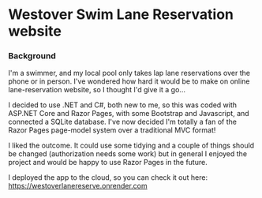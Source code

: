 # Westover Swim Lane Reservation website

### Background
I'm a swimmer, and my local pool only takes lap lane reservations over the phone or in person. I've wondered how hard it would be to make on online lane-reservation website, so I thought I'd give it a go... 

I decided to use .NET and C#, both new to me, so this was coded with ASP.NET Core and Razor Pages, with some Bootstrap and Javascript, and connected a SQLite database. I've now decided I'm totally a fan of the Razor Pages page-model system over a traditional MVC format! 

I liked the outcome. It could use some tidying and a couple of things should be changed (authorization needs some work) but in general I enjoyed the project and would be happy to use Razor Pages in the future. 

I deployed the app to the cloud, so you can check it out here: https://westoverlanereserve.onrender.com

